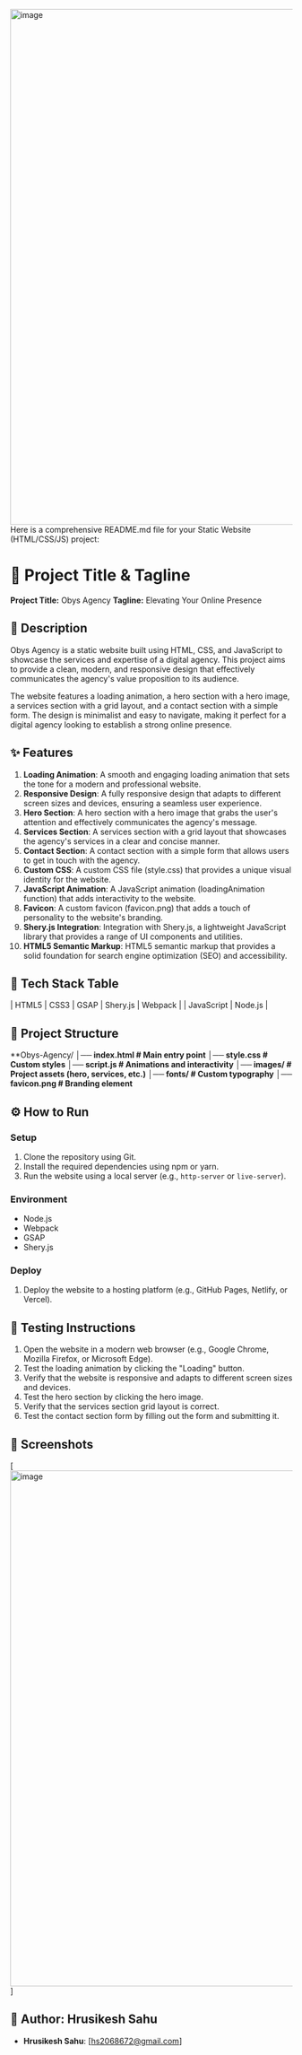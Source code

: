 <img width="1918" height="920" alt="image" src="https://github.com/user-attachments/assets/745af648-f8ec-4166-bb01-dc163b1cf23e" />Here is a comprehensive README.md file for your Static Website (HTML/CSS/JS) project:

**🚀 Project Title & Tagline**
==========================

**Project Title:** Obys Agency
**Tagline:** Elevating Your Online Presence

**📖 Description**
---------------

Obys Agency is a static website built using HTML, CSS, and JavaScript to showcase the services and expertise of a digital agency. This project aims to provide a clean, modern, and responsive design that effectively communicates the agency's value proposition to its audience.

The website features a loading animation, a hero section with a hero image, a services section with a grid layout, and a contact section with a simple form. The design is minimalist and easy to navigate, making it perfect for a digital agency looking to establish a strong online presence.

**✨ Features**
-------------

1. **Loading Animation**: A smooth and engaging loading animation that sets the tone for a modern and professional website.
2. **Responsive Design**: A fully responsive design that adapts to different screen sizes and devices, ensuring a seamless user experience.
3. **Hero Section**: A hero section with a hero image that grabs the user's attention and effectively communicates the agency's message.
4. **Services Section**: A services section with a grid layout that showcases the agency's services in a clear and concise manner.
5. **Contact Section**: A contact section with a simple form that allows users to get in touch with the agency.
6. **Custom CSS**: A custom CSS file (style.css) that provides a unique visual identity for the website.
7. **JavaScript Animation**: A JavaScript animation (loadingAnimation function) that adds interactivity to the website.
8. **Favicon**: A custom favicon (favicon.png) that adds a touch of personality to the website's branding.
9. **Shery.js Integration**: Integration with Shery.js, a lightweight JavaScript library that provides a range of UI components and utilities.
10. **HTML5 Semantic Markup**: HTML5 semantic markup that provides a solid foundation for search engine optimization (SEO) and accessibility.

**🧰 Tech Stack Table**
----------------------


| HTML5 | CSS3 | GSAP | Shery.js | Webpack |
| JavaScript | Node.js |

**📁 Project Structure**
----------------------

**Obys-Agency/
**│── index.html       # Main entry point**
**│── style.css        # Custom styles**
**│── script.js        # Animations and interactivity**
**│── images/          # Project assets (hero, services, etc.)**
**│── fonts/           # Custom typography**
**│── favicon.png      # Branding element**


**⚙️ How to Run**
------------------

### Setup

1. Clone the repository using Git.
2. Install the required dependencies using npm or yarn.
3. Run the website using a local server (e.g., `http-server` or `live-server`).

### Environment

* Node.js 
* Webpack 
* GSAP 
* Shery.js 

### Deploy

1. Deploy the website to a hosting platform (e.g., GitHub Pages, Netlify, or Vercel).

**🧪 Testing Instructions**
-------------------------

1. Open the website in a modern web browser (e.g., Google Chrome, Mozilla Firefox, or Microsoft Edge).
2. Test the loading animation by clicking the "Loading" button.
3. Verify that the website is responsive and adapts to different screen sizes and devices.
4. Test the hero section by clicking the hero image.
5. Verify that the services section grid layout is correct.
6. Test the contact section form by filling out the form and submitting it.

**📸 Screenshots**
---------------

[<img width="1918" height="920" alt="image" src="https://github.com/user-attachments/assets/bbc7bbac-1455-4c55-9efb-de2a835909bb" />
]


**👤 Author: Hrusikesh Sahu**
---------

* **Hrusikesh Sahu**: [hs2068672@gmail.com]


